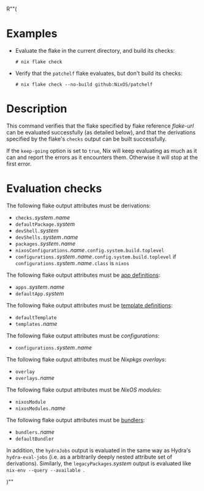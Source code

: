 R""(

# Examples

* Evaluate the flake in the current directory, and build its checks:

  ```console
  # nix flake check
  ```

* Verify that the `patchelf` flake evaluates, but don't build its
  checks:

  ```console
  # nix flake check --no-build github:NixOS/patchelf
  ```

# Description

This command verifies that the flake specified by flake reference
*flake-url* can be evaluated successfully (as detailed below), and
that the derivations specified by the flake's `checks` output can be
built successfully.

If the `keep-going` option is set to `true`, Nix will keep evaluating as much
as it can and report the errors as it encounters them. Otherwise it will stop
at the first error.

# Evaluation checks

The following flake output attributes must be derivations:

* `checks.`*system*`.`*name*
* `defaultPackage.`*system*
* `devShell.`*system*
* `devShells.`*system*`.`*name*
* `packages.`*system*`.`*name*
* `nixosConfigurations.`*name*`.config.system.build.toplevel`
* `configurations.`*system*`.`*name*`.config.system.build.toplevel` if
  `configurations.`*system*`.`*name*`.class` is `nixos`

The following flake output attributes must be [app
definitions](./nix3-run.md):

* `apps.`*system*`.`*name*
* `defaultApp.`*system*

The following flake output attributes must be [template
definitions](./nix3-flake-init.md):

* `defaultTemplate`
* `templates.`*name*

The following flake output attributes must be *configurations*:

* `configurations.`*system*`.`*name*

The following flake output attributes must be *Nixpkgs overlays*:

* `overlay`
* `overlays.`*name*

The following flake output attributes must be *NixOS modules*:

* `nixosModule`
* `nixosModules.`*name*

The following flake output attributes must be
[bundlers](./nix3-bundle.md):

* `bundlers.`*name*
* `defaultBundler`

In addition, the `hydraJobs` output is evaluated in the same way as
Hydra's `hydra-eval-jobs` (i.e. as a arbitrarily deeply nested
attribute set of derivations). Similarly, the
`legacyPackages`.*system* output is evaluated like `nix-env --query --available `.

)""
